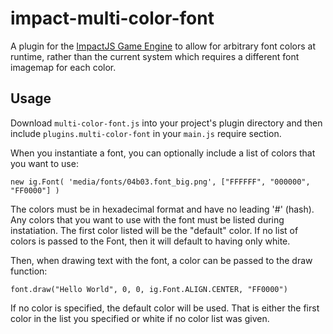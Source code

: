impact-multi-color-font
=======================

A plugin for the [ImpactJS Game Engine](http://impactjs.com) to allow for arbitrary font colors at runtime, rather than the current system which requires a different font imagemap for each color.

## Usage

Download `multi-color-font.js` into your project's plugin directory and then include `plugins.multi-color-font` in your `main.js` require section.

When you instantiate a font, you can optionally include a list of colors that you want to use:

```
new ig.Font( 'media/fonts/04b03.font_big.png', ["FFFFFF", "000000", "FF0000"] )
```

The colors must be in hexadecimal format and have no leading '#' (hash).  Any colors that you want to use with the font must be listed during instatiation.  The first color listed will be the "default" color.  If no list of colors is passed to the Font, then it will default to having only white.

Then, when drawing text with the font, a color can be passed to the draw function:

```
font.draw("Hello World", 0, 0, ig.Font.ALIGN.CENTER, "FF0000")
```

If no color is specified, the default color will be used.  That is either the first color in the list you specified or white if no color list was given. 
